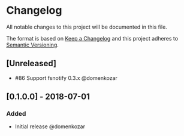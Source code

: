 # Changelog

All notable changes to this project will be documented in this file.

The format is based on [Keep a Changelog](http://keepachangelog.com/en/1.0.0/)
and this project adheres to [Semantic Versioning](http://semver.org/spec/v2.0.0.html).

## [Unreleased]

- #86 Support fsnotify 0.3.x @domenkozar

## [0.1.0.0] - 2018-07-01

### Added
- Initial release @domenkozar
